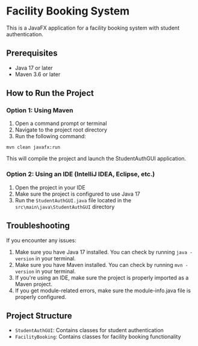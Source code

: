# Facility Booking System

This is a JavaFX application for a facility booking system with student authentication.

## Prerequisites

- Java 17 or later
- Maven 3.6 or later

## How to Run the Project

### Option 1: Using Maven

1. Open a command prompt or terminal
2. Navigate to the project root directory
3. Run the following command:

```
mvn clean javafx:run
```

This will compile the project and launch the StudentAuthGUI application.

### Option 2: Using an IDE (IntelliJ IDEA, Eclipse, etc.)

1. Open the project in your IDE
2. Make sure the project is configured to use Java 17
3. Run the `StudentAuthGUI.java` file located in the `src\main\java\StudentAuthGUI` directory

## Troubleshooting

If you encounter any issues:

1. Make sure you have Java 17 installed. You can check by running `java -version` in your terminal.
2. Make sure you have Maven installed. You can check by running `mvn -version` in your terminal.
3. If you're using an IDE, make sure the project is properly imported as a Maven project.
4. If you get module-related errors, make sure the module-info.java file is properly configured.

## Project Structure

- `StudentAuthGUI`: Contains classes for student authentication
- `FacilityBooking`: Contains classes for facility booking functionality